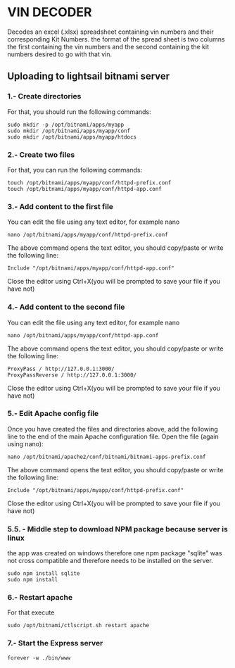 # VIN DECODER

Decodes an excel (.xlsx) spreadsheet containing vin numbers and their corresponding Kit Numbers.
the format of the spread sheet is two columns the first containing the vin numbers and the second containing the kit numbers desired to go with that vin.

## Uploading to lightsail bitnami server

### 1.- Create directories

For that, you should run the following commands:
```
sudo mkdir -p /opt/bitnami/apps/myapp
sudo mkdir /opt/bitnami/apps/myapp/conf
sudo mkdir /opt/bitnami/apps/myapp/htdocs
```
### 2.- Create two files

For that, you can run the following commands:
```
touch /opt/bitnami/apps/myapp/conf/httpd-prefix.conf
touch /opt/bitnami/apps/myapp/conf/httpd-app.conf
```
### 3.- Add content to the first file

You can edit the file using any text editor, for example nano
```
nano /opt/bitnami/apps/myapp/conf/httpd-prefix.conf
```
The above command opens the text editor, you should copy/paste or write the following line:
```
Include "/opt/bitnami/apps/myapp/conf/httpd-app.conf"
```
Close the editor using Ctrl+X(you will be prompted to save your file if you have not)

### 4.- Add content to the second file

You can edit the file using any text editor, for example nano
```
nano /opt/bitnami/apps/myapp/conf/httpd-app.conf
```
The above command opens the text editor, you should copy/paste or write the following line:
```
ProxyPass / http://127.0.0.1:3000/
ProxyPassReverse / http://127.0.0.1:3000/
```
Close the editor using Ctrl+X(you will be prompted to save your file if you have not)

### 5.- Edit Apache config file

Once you have created the files and directories above, add the following line to the end of the main Apache configuration file. Open the file (again using nano):
```
nano /opt/bitnami/apache2/conf/bitnami/bitnami-apps-prefix.conf
```
The above command opens the text editor, you should copy/paste or write the following line:
```
Include "/opt/bitnami/apps/myapp/conf/httpd-prefix.conf"
```
Close the editor using Ctrl+X(you will be prompted to save your file if you have not)

### 5.5. - Middle step to download NPM package because server is linux
the app was created on windows therefore one npm package "sqlite" was not cross compatible and therefore needs to be installed on the server.

```
sudo npm install sqlite
sudo npm install
```

### 6.- Restart apache

For that execute
```
sudo /opt/bitnami/ctlscript.sh restart apache
```
### 7.- Start the Express server

```
forever -w ./bin/www
```
